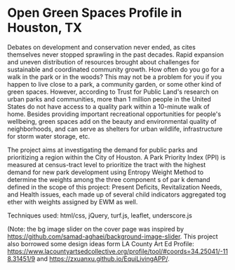 # Open Green Spaces Profile in Houston, TX
Debates on development and conservation never ended, as cites themselves never stopped sprawling in the past decades. Rapid expansion and uneven distribution of resources brought about challenges for sustainable and coordinated community growth. How often do you go for a walk in the park or in the woods? This may not be a problem for you if you happen to live close to a park, a community garden, or some other kind of green spaces. However, according to Trust for Public Land's research on urban parks and communities, more than 1 million people in the United States do not have access to a quality park within a 10-minute walk of home. Besides providing important recreational opportunities for people's wellbeing, green spaces add on the beauty and environmental quality of neighborhoods, and can serve as shelters for urban wildlife, infrastructure for storm water storage, etc. 

The project aims at investigating the demand for public parks and prioritizing a region within the City of Houston. A Park Priority Index (PPI) is measured at census-tract level to prioritize the tract with the highest demand for new park development using Entropy Weight Method to determine the weights among the three component s of par k demand defined in the scope of this project: Present Deficits, Revitalization Needs, and Health issues, each made up of several child indicators aggregated tog ether with weights assigned by EWM as well.

Techniques used: html/css, jQuery, turf.js, leaflet, underscore.js

(Note: the bg image slider on the cover page was inspired by https://github.com/samad-aghaei/background-image-slider. This project also borrowed some design ideas form LA County Art Ed Profile: https://www.lacountyartsedcollective.org/profile/tool/#coords=34.25041/-118.31451/9 and https://zxuanxu.github.io/EquiLivingAPP/.

